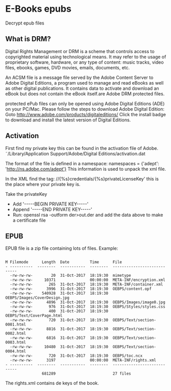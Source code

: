 # E-Books epubs 
Decrypt epub files


## What is DRM?
Digital Rights Management or DRM is a scheme that controls access to copyrighted material using technological means. It may refer to the usage of proprietary software, hardware, or any type of content: music tracks, video files, ebooks, games, DVD movies, emails, documents, etc.

An ACSM file is a message file served by the Adobe Content Server to Adobe Digital Editions, a program used to manage and read eBooks as well as other digital publications. It contains data to activate and download an eBook but does not contain the eBook itself.are Adobe DRM protected files.

protected ePub files can only be opened using Adobe Digital Editions (ADE) on your PC/Mac. Please follow the steps to download Adobe Digital Edition: Goto http://www.adobe.com/products/digitaleditions/ Click the install badge to download and install the latest version of Digital Editions.


## Activation 
First find my private key this can be found in the activation file of Adobe. 
<br>
˜/Library/Application Support/Adobe/Digital Editions/activation.dat 

The format of the file is defined in a namespace:
namespaces = {'adept': 'http://ns.adobe.com/adept'}
This information is used to unpack the xml file.

In the XML find the tag:
//{%s}credentials/{%s}privateLicenseKey'  this is the place where your private key is.

Take the privateKey

* Add '-----BEGIN PRIVATE KEY-----' 
* Append '-----END PRIVATE KEY-----'
* Run: openssl rsa -outform der>out.der and add the data above to make a certificate file

## EPUB

EPUB file is a zip file containing lots of files. Example:
```

M Filemode      Length  Date         Time      File
- ----------  --------  -----------  --------  ----------------------------
  -rw-rw-rw-        20  31-Oct-2017  18:19:30  mimetype
  -rw-rw-rw-     10371               00:00:00  META-INF/encryption.xml
  -rw-rw-rw-       265  31-Oct-2017  18:19:30  META-INF/container.xml
  -rw-rw-rw-      3996  31-Oct-2017  18:19:30  OEBPS/content.opf
  -rw-rw-rw-    540928  31-Oct-2017  18:19:30  OEBPS/Images/CoverDesign.jpg
  -rw-rw-rw-      4896  31-Oct-2017  18:19:30  OEBPS/Images/image0.jpg
  -rw-rw-rw-       976  31-Oct-2017  18:19:30  OEBPS/Styles/styles.css
  -rw-rw-rw-       400  31-Oct-2017  18:19:30  OEBPS/Text/CoverPage.html
  -rw-rw-rw-       720  31-Oct-2017  18:19:30  OEBPS/Text/section-0001.html
  -rw-rw-rw-      8816  31-Oct-2017  18:19:30  OEBPS/Text/section-0002.html
  -rw-rw-rw-      6816  31-Oct-2017  18:19:30  OEBPS/Text/section-0003.html
  -rw-rw-rw-     10480  31-Oct-2017  18:19:30  OEBPS/Text/section-0004.html
  -rw-rw-rw-       720  31-Oct-2017  18:19:30  OEBPS/toc.ncx
  -rw-rw-rw-      3197               00:00:00  META-INF/rights.xml
- ----------  --------  -----------  --------  ----------------------------
                681289                         27 files

```

The rights.xml contains de keys of the book.
